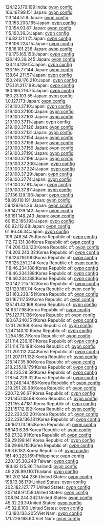 124.123.179.199:India: [ovpn config](vpn/124_123_179_199.ovpn)  
106.167.99.151:Japan: [ovpn config](vpn/106_167_99_151.ovpn)  
113.144.51.6:Japan: [ovpn config](vpn/113_144_51_6.ovpn)  
113.153.203.165:Japan: [ovpn config](vpn/113_153_203_165.ovpn)  
113.154.93.67:Japan: [ovpn config](vpn/113_154_93_67.ovpn)  
115.163.36.3:Japan: [ovpn config](vpn/115_163_36_3.ovpn)  
116.82.121.117:Japan: [ovpn config](vpn/116_82_121_117.ovpn)  
118.106.224.15:Japan: [ovpn config](vpn/118_106_224_15.ovpn)  
118.16.101.236:Japan: [ovpn config](vpn/118_16_101_236.ovpn)  
119.175.165.153:Japan: [ovpn config](vpn/119_175_165_153.ovpn)  
126.140.36.245:Japan: [ovpn config](vpn/126_140_36_245.ovpn)  
133.114.129.15:Japan: [ovpn config](vpn/133_114_129_15.ovpn)  
133.155.77.144:Japan: [ovpn config](vpn/133_155_77_144.ovpn)  
138.64.211.57:Japan: [ovpn config](vpn/138_64_211_57.ovpn)  
150.249.176.210:Japan: [ovpn config](vpn/150_249_176_210.ovpn)  
175.131.217.199:Japan: [ovpn config](vpn/175_131_217_199.ovpn)  
180.196.216.75:Japan: [ovpn config](vpn/180_196_216_75.ovpn)  
180.23.103.55:Japan: [ovpn config](vpn/180_23_103_55.ovpn)  
1.0.127.173:Japan: [ovpn config](vpn/1_0_127_173.ovpn)  
219.100.37.10:Japan: [ovpn config](vpn/219_100_37_10.ovpn)  
219.100.37.100:Japan: [ovpn config](vpn/219_100_37_100.ovpn)  
219.100.37.103:Japan: [ovpn config](vpn/219_100_37_103.ovpn)  
219.100.37.11:Japan: [ovpn config](vpn/219_100_37_11.ovpn)  
219.100.37.126:Japan: [ovpn config](vpn/219_100_37_126.ovpn)  
219.100.37.131:Japan: [ovpn config](vpn/219_100_37_131.ovpn)  
219.100.37.154:Japan: [ovpn config](vpn/219_100_37_154.ovpn)  
219.100.37.158:Japan: [ovpn config](vpn/219_100_37_158.ovpn)  
219.100.37.159:Japan: [ovpn config](vpn/219_100_37_159.ovpn)  
219.100.37.190:Japan: [ovpn config](vpn/219_100_37_190.ovpn)  
219.100.37.196:Japan: [ovpn config](vpn/219_100_37_196.ovpn)  
219.100.37.200:Japan: [ovpn config](vpn/219_100_37_200.ovpn)  
219.100.37.224:Japan: [ovpn config](vpn/219_100_37_224.ovpn)  
219.100.37.29:Japan: [ovpn config](vpn/219_100_37_29.ovpn)  
219.100.37.74:Japan: [ovpn config](vpn/219_100_37_74.ovpn)  
219.100.37.81:Japan: [ovpn config](vpn/219_100_37_81.ovpn)  
219.100.37.87:Japan: [ovpn config](vpn/219_100_37_87.ovpn)  
27.136.129.196:Japan: [ovpn config](vpn/27_136_129_196.ovpn)  
58.89.110.191:Japan: [ovpn config](vpn/58_89_110_191.ovpn)  
59.129.164.26:Japan: [ovpn config](vpn/59_129_164_26.ovpn)  
59.147.139.142:Japan: [ovpn config](vpn/59_147_139_142.ovpn)  
59.191.148.243:Japan: [ovpn config](vpn/59_191_148_243.ovpn)  
60.152.195.193:Japan: [ovpn config](vpn/60_152_195_193.ovpn)  
60.92.112.68:Japan: [ovpn config](vpn/60_92_112_68.ovpn)  
61.86.46.34:Japan: [ovpn config](vpn/61_86_46_34.ovpn)  
106.248.34.75:Korea Republic of: [ovpn config](vpn/106_248_34_75.ovpn)  
112.72.131.38:Korea Republic of: [ovpn config](vpn/112_72_131_38.ovpn)  
114.200.130.123:Korea Republic of: [ovpn config](vpn/114_200_130_123.ovpn)  
114.203.243.32:Korea Republic of: [ovpn config](vpn/114_203_243_32.ovpn)  
116.124.116.100:Korea Republic of: [ovpn config](vpn/116_124_116_100.ovpn)  
116.125.251.214:Korea Republic of: [ovpn config](vpn/116_125_251_214.ovpn)  
118.46.234.188:Korea Republic of: [ovpn config](vpn/118_46_234_188.ovpn)  
118.46.234.188:Korea Republic of: [ovpn config](vpn/118_46_234_188.ovpn)  
118.46.234.188:Korea Republic of: [ovpn config](vpn/118_46_234_188.ovpn)  
120.142.215.152:Korea Republic of: [ovpn config](vpn/120_142_215_152.ovpn)  
121.129.167.74:Korea Republic of: [ovpn config](vpn/121_129_167_74.ovpn)  
121.163.238.151:Korea Republic of: [ovpn config](vpn/121_163_238_151.ovpn)  
121.167.117.59:Korea Republic of: [ovpn config](vpn/121_167_117_59.ovpn)  
125.141.43.168:Korea Republic of: [ovpn config](vpn/125_141_43_168.ovpn)  
14.63.17.98:Korea Republic of: [ovpn config](vpn/14_63_17_98.ovpn)  
175.127.71.136:Korea Republic of: [ovpn config](vpn/175_127_71_136.ovpn)  
180.67.240.151:Korea Republic of: [ovpn config](vpn/180_67_240_151.ovpn)  
1.231.26.168:Korea Republic of: [ovpn config](vpn/1_231_26_168.ovpn)  
1.247.140.10:Korea Republic of: [ovpn config](vpn/1_247_140_10.ovpn)  
1.254.186.7:Korea Republic of: [ovpn config](vpn/1_254_186_7.ovpn)  
211.114.236.167:Korea Republic of: [ovpn config](vpn/211_114_236_167.ovpn)  
211.114.70.188:Korea Republic of: [ovpn config](vpn/211_114_70_188.ovpn)  
211.201.112.244:Korea Republic of: [ovpn config](vpn/211_201_112_244.ovpn)  
211.207.171.132:Korea Republic of: [ovpn config](vpn/211_207_171_132.ovpn)  
218.147.35.80:Korea Republic of: [ovpn config](vpn/218_147_35_80.ovpn)  
218.235.18.179:Korea Republic of: [ovpn config](vpn/218_235_18_179.ovpn)  
218.235.28.59:Korea Republic of: [ovpn config](vpn/218_235_28_59.ovpn)  
218.54.228.32:Korea Republic of: [ovpn config](vpn/218_54_228_32.ovpn)  
219.248.144.188:Korea Republic of: [ovpn config](vpn/219_248_144_188.ovpn)  
219.251.28.98:Korea Republic of: [ovpn config](vpn/219_251_28_98.ovpn)  
220.72.96.67:Korea Republic of: [ovpn config](vpn/220_72_96_67.ovpn)  
221.145.148.88:Korea Republic of: [ovpn config](vpn/221_145_148_88.ovpn)  
221.155.47.181:Korea Republic of: [ovpn config](vpn/221_155_47_181.ovpn)  
221.157.12.192:Korea Republic of: [ovpn config](vpn/221_157_12_192.ovpn)  
222.233.92.20:Korea Republic of: [ovpn config](vpn/222_233_92_20.ovpn)  
222.238.136.181:Korea Republic of: [ovpn config](vpn/222_238_136_181.ovpn)  
49.167.173.195:Korea Republic of: [ovpn config](vpn/49_167_173_195.ovpn)  
58.143.6.36:Korea Republic of: [ovpn config](vpn/58_143_6_36.ovpn)  
59.27.32.91:Korea Republic of: [ovpn config](vpn/59_27_32_91.ovpn)  
59.29.199.141:Korea Republic of: [ovpn config](vpn/59_29_199_141.ovpn)  
59.29.66.115:Korea Republic of: [ovpn config](vpn/59_29_66_115.ovpn)  
59.3.6.182:Korea Republic of: [ovpn config](vpn/59_3_6_182.ovpn)  
161.49.223.169:Philippines: [ovpn config](vpn/161_49_223_169.ovpn)  
220.135.38.248:Taiwan: [ovpn config](vpn/220_135_38_248.ovpn)  
184.82.125.36:Thailand: [ovpn config](vpn/184_82_125_36.ovpn)  
49.228.99.110:Thailand: [ovpn config](vpn/49_228_99_110.ovpn)  
161.202.144.236:United States: [ovpn config](vpn/161_202_144_236.ovpn)  
198.13.36.179:United States: [ovpn config](vpn/198_13_36_179.ovpn)  
202.182.127.177:United States: [ovpn config](vpn/202_182_127_177.ovpn)  
207.148.91.158:United States: [ovpn config](vpn/207_148_91_158.ovpn)  
208.94.244.242:United States: [ovpn config](vpn/208_94_244_242.ovpn)  
45.32.29.3:United States: [ovpn config](vpn/45_32_29_3.ovpn)  
45.32.8.100:United States: [ovpn config](vpn/45_32_8_100.ovpn)  
113.190.133.205:Viet Nam: [ovpn config](vpn/113_190_133_205.ovpn)  
171.226.168.60:Viet Nam: [ovpn config](vpn/171_226_168_60.ovpn)  
